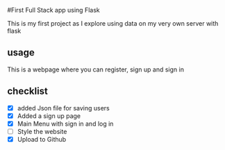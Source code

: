 #First Full Stack app using Flask

This is my first project as I explore using data on my very own server with flask

## usage
This is a webpage where you can register, sign up and sign in


## checklist

- [X] added Json file for saving users
- [X] Added a sign up page
- [X] Main Menu with sign in and log in
- [ ] Style the website
- [X] Upload to Github
